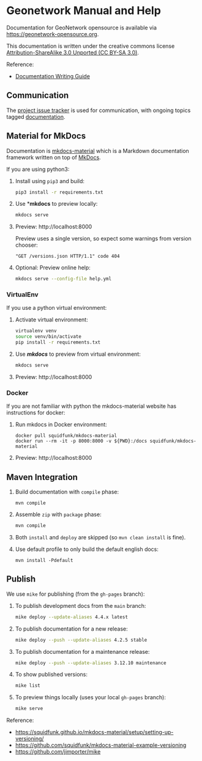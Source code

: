 # Geonetwork Manual and Help

Documentation for GeoNetwork opensource is available via https://geonetwork-opensource.org.

This documentation is written under the creative commons license [Attribution-ShareAlike 3.0 Unported (CC BY-SA 3.0)](LICENSE.md).

Reference:

* [Documentation Writing Guide](docs/devel/docs/docs.md)

## Communication

The [project issue tracker](https://github.com/geonetwork/core-geonetwork/issues) is used for communication, with ongoing topics tagged [documentation](https://github.com/geonetwork/core-geonetwork/issues?q=is%3Aissue+label%3Adocumenation).

## Material for MkDocs

Documentation is [mkdocs-material](https://squidfunk.github.io/mkdocs-material/) which is a Markdown documentation framework written on top of [MkDocs](https://www.mkdocs.org/).

If you are using python3:

1. Install using ``pip3`` and build:

   ```bash
   pip3 install -r requirements.txt
   ```

2. Use ***mkdocs** to preview locally:

   ```bash
   mkdocs serve
   ```
      
3. Preview: http://localhost:8000

   Preview uses a single version, so expect some warnings from version chooser:
   ```
   "GET /versions.json HTTP/1.1" code 404
   ```

4. Optional: Preview online help:
   
   ```bash
   mkdocs serve --config-file help.yml  
   ```

### VirtualEnv

If you use a python virtual environment:

1. Activate virtual environment:

   ```bash
   virtualenv venv
   source venv/bin/activate
   pip install -r requirements.txt
   ```
   
2. Use ***mkdocs*** to preview from virtual environment:

   ```bash
   mkdocs serve
   ```

3. Preview: http://localhost:8000

### Docker

If you are not familiar with python the mkdocs-material website has instructions for docker:

1. Run mkdocs in Docker environment:

   ```
   docker pull squidfunk/mkdocs-material
   docker run --rm -it -p 8000:8000 -v ${PWD}:/docs squidfunk/mkdocs-material
   ```
   
2. Preview: http://localhost:8000

## Maven Integration

1. Build documentation with ``compile`` phase:
   ```
   mvn compile
   ```

2. Assemble ``zip`` with ``package`` phase:
   ```bash
   mvn compile
   ```

3. Both ``install`` and ``deploy`` are skipped (so ``mvn clean install`` is fine).

4. Use default profile to only build the default english docs:

   ```
   mvn install -Pdefault
   ```
   
## Publish

We use ``mike`` for publishing (from the `gh-pages` branch):

1. To publish development docs from the `main` branch:

   ```bash
   mike deploy --update-aliases 4.4.x latest 
   ```
    
1. To publish documentation for a new release:
   
   ```bash
   mike deploy --push --update-aliases 4.2.5 stable
   ```

2. To publish documentation for a maintenance release:

   ```bash
   mike deploy --push --update-aliases 3.12.10 maintenance
   ```

3. To show published versions:

   ```bash
   mike list
   ```

4. To preview things locally (uses your local ``gh-pages`` branch):
   
   ```bash
   mike serve
   ```

Reference:

* https://squidfunk.github.io/mkdocs-material/setup/setting-up-versioning/
* https://github.com/squidfunk/mkdocs-material-example-versioning
* https://github.com/jimporter/mike
